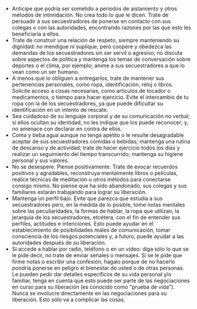 [Title]: # (Confinamiento)
[Difficulty]: # (Avanzado)
[Order]: # (3)

*   Anticipe que podría ser sometido a períodos de aislamiento y otros métodos de intimidación. No crea todo lo que le dicen. Trate de persuadir a sus secuestradores de ponerse en contacto con sus colegas o con las autoridades, encontrando razones por las que esto les beneficiaría a ellos.
*   Trate de construir una relación de respeto, siempre manteniendo su dignidad: no mendigue ni suplique, pero coopere y obedezca las demandas de los secuestradores sin ser servil o agresivo; no discuta sobre aspectos de política y mantenga los temas de conversación sobre deportes o el clima, por ejemplo; anime a sus secuestradores a que lo vean como un ser humano.
*   A menos que lo obliguen a entregarlos, trate de mantener sus pertenencias personales, como ropa, identificación, reloj o libros. Solicite acceso a cosas necesarias, como artículos de tocador o medicamentos, o tiempo para hacer ejercicio. Evite el intercambio de tu ropa con la de los secuestradores, ya que puede dificultar su identificación en un intento de rescate.
*   Sea cuidadoso de su lenguaje corporal y de su comunicación no verbal; si ellos ocultan su identidad, no les indique que los puede reconocer; y, no amenace con declarar en contra de ellos.
*   Coma y beba agua aunque no tenga apetito o le resulte desagradable aceptar de sus secuestradores comidas o bebidas; mantenga una rutina de descanso y de actividad; trate de hacer ejercicio todos los días y realizar un seguimiento del tiempo transcurrido; mantenga su higiene personal y sus valores.
*   No se desespere. Piense positivamente. Trate de evocar recuerdos positivos y agradables, reconstruya mentalmente libros o películas, realice técnicas de meditación u otros métodos para conectarse consigo mismo. No piense que ha sido abandonado, sus colegas y sus familiares estarán trabajando para lograr su liberación.
*   Mantenga un perfil bajo. Evite que parezca que estudia a sus secuestradores pero, en la medida de lo posible, tome notas mentales sobre las peculiaridades, la formas de hablar, la ropa que utilizan, la jerarquía de los secuestradores, etcétera, con el fin de entender sus perfiles, actitudes e intenciones. Esto puede ayudar en el establecimiento de posibilidades reales de comunicación, tomar consciencia de los riesgos potenciales y, a futuro, puede ayudar a las autoridades después de su liberación.
*   Si accede a hablar por radio, teléfono o en un vídeo: diga sólo lo que se le pide decir, no trate de enviar señales o mensajes. Si se le pide que firme notas o escribir una confesión, hagalo porque de no hacerlo pondría ponerse en peligro el bienestar de usted o de otras personas. Le pueden pedir dar detalles específicos de su vida personal y/o familiar, tenga en cuenta que esto puede ser parte de las negociaciones en curso para su liberación (es conocido como "prueba de vida"). Nunca se involucre directamente en las negociaciones para su liberación. Esto sólo va a complicar las cosas.